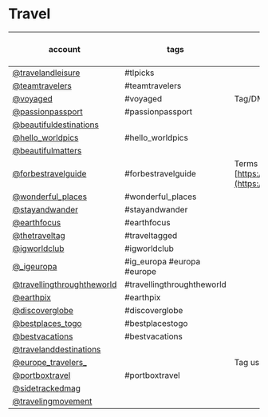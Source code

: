# Travel
| account                                                                            | tags                       | good to know                                                                                         | current followcount (03/2019) |
|------------------------------------------------------------------------------------|----------------------------|------------------------------------------------------------------------------------------------------|-------------------------------|
| [@travelandleisure](https://www.instagram.com/travelandleisure/)                   | #tlpicks                   |                                                                                                      | 4.06M                         |
| [@teamtravelers](https://www.instagram.com/teamtravelers/)                         | #teamtravelers             |                                                                                                      | 409k                          |
| [@voyaged](https://www.instagram.com/voyaged/)                                     | #voyaged                   | Tag/DM or hashtag                                                                                    | 1.43M                         |
| [@passionpassport](https://www.instagram.com/passionpassport/)                     | #passionpassport           |                                                                                                      | 1.07M                         |
| [@beautifuldestinations](https://www.instagram.com/beautifuldestinations/)         |                            |                                                                                                      | 12.3M                         |
| [@hello_worldpics](https://www.instagram.com/hello_worldpics/)                     | #hello_worldpics           |                                                                                                      | 443k                          |
| [@beautifulmatters](https://www.instagram.com/beautifulmatters/)                   |                            |                                                                                                      | 824k                          |
| [@forbestravelguide](https://www.instagram.com/forbestravelguide/)                 | #forbestravelguide         | Terms [https://www.forbestravelguide.com/socialmedia](https://www.forbestravelguide.com/socialmedia) | 462k                          |
| [@wonderful_places](https://www.instagram.com/wonderful_places/)                   | #wonderful_places          |                                                                                                      | 12.3M                         |
| [@stayandwander](https://www.instagram.com/stayandwander/)                         | #stayandwander             |                                                                                                      | 743k                          |
| [@earthfocus](https://www.instagram.com/earthfocus/)                               | #earthfocus                |                                                                                                      | 3.64M                         |
| [@thetraveltag](https://www.instagram.com/thetraveltag/)                           | #traveltagged              |                                                                                                      | 215k                          |
| [@igworldclub](https://www.instagram.com/igworldclub/)                             | #igworldclub               |                                                                                                      | 233k                          |
| [@_igeuropa](https://www.instagram.com/_igeuropa/)                                 | #ig_europa #europa #europe |                                                                                                      | 331k                          |
| [@travellingthroughtheworld](https://www.instagram.com/travellingthroughtheworld/) | #travellingthroughtheworld |                                                                                                      | 1.19M                         |
| [@earthpix](https://www.instagram.com/earthpix/)                                   | #earthpix                  |                                                                                                      | 15M                           |
| [@discoverglobe](https://www.instagram.com/discoverglobe/)                         | #discoverglobe             |                                                                                                      | 1.5M                          |
| [@bestplaces_togo](https://www.instagram.com/bestplaces_togo/)                     | #bestplacestogo            |                                                                                                      | 2.02M                         |
| [@bestvacations](https://www.instagram.com/bestvacations/)                         | #bestvacations             |                                                                                                      | 4.85M                         |
| [@travelanddestinations](https://www.instagram.com/travelanddestinations/)         |                            |                                                                                                      | 409k                          |
| [@europe_travelers_](https://www.instagram.com/europe_travelers_/)                 |                            | Tag us for a feature                                                                                 | 53.6k                         |
| [@portboxtravel](https://www.instagram.com/portboxtravel/)                         | #portboxtravel             |                                                                                                      | 1.11k                         |
| [@sidetrackedmag](https://www.instagram.com/sidetrackedmag/)                       |                            |                                                                                                      | 23.1k                         |
| [@travelingmovement](https://www.instagram.com/travelingmovement/)                 |                            |                                                                                                      | 40.4k                         |
